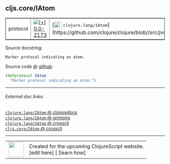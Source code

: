 ## cljs.core/IAtom



 <table border="1">
<tr>
<td>protocol</td>
<td><a href="https://github.com/cljsinfo/cljs-api-docs/tree/0.0-2173"><img valign="middle" alt="[+] 0.0-2173" title="Added in 0.0-2173" src="https://img.shields.io/badge/+-0.0--2173-lightgrey.svg"></a> </td>
<td>
[<img height="24px" valign="middle" src="http://i.imgur.com/1GjPKvB.png"> <samp>clojure.lang/IAtom</samp>](https://github.com/clojure/clojure/blob//src/jvm/clojure/lang/IAtom.java)
</td>
</tr>
</table>







Source docstring:

```
Marker protocol indicating an atom.
```


Source code @ [github](https://github.com/clojure/clojurescript/blob/r3263/src/main/cljs/cljs/core.cljs#L614-L615):

```clj
(defprotocol IAtom
  "Marker protocol indicating an atom.")
```

<!--
Repo - tag - source tree - lines:

 <pre>
clojurescript @ r3263
└── src
    └── main
        └── cljs
            └── cljs
                └── <ins>[core.cljs:614-615](https://github.com/clojure/clojurescript/blob/r3263/src/main/cljs/cljs/core.cljs#L614-L615)</ins>
</pre>

-->

---



###### External doc links:

[`clojure.lang/IAtom` @ clojuredocs](http://clojuredocs.org/clojure.lang/IAtom)<br>
[`clojure.lang/IAtom` @ grimoire](http://conj.io/store/v1/org.clojure/clojure/1.7.0-beta3/clj/clojure.lang/IAtom/)<br>
[`clojure.lang/IAtom` @ crossclj](http://crossclj.info/fun/clojure.lang/IAtom.html)<br>
[`cljs.core/IAtom` @ crossclj](http://crossclj.info/fun/cljs.core.cljs/IAtom.html)<br>

---

 <table>
<tr><td>
<img valign="middle" align="right" width="48px" src="http://i.imgur.com/Hi20huC.png">
</td><td>
Created for the upcoming ClojureScript website.<br>
[edit here] | [learn how]
</td></tr></table>

[edit here]:https://github.com/cljsinfo/cljs-api-docs/blob/master/cljsdoc/cljs.core/IAtom.cljsdoc
[learn how]:https://github.com/cljsinfo/cljs-api-docs/wiki/cljsdoc-files

<!--

This information was too distracting to show to readers, but I'll leave it
commented here since it is helpful to:

- pretty-print the data used to generate this document
- and show how to retrieve that data



The API data for this symbol:

```clj
{:ns "cljs.core",
 :name "IAtom",
 :history [["+" "0.0-2173"]],
 :type "protocol",
 :full-name-encode "cljs.core/IAtom",
 :source {:code "(defprotocol IAtom\n  \"Marker protocol indicating an atom.\")",
          :title "Source code",
          :repo "clojurescript",
          :tag "r3263",
          :filename "src/main/cljs/cljs/core.cljs",
          :lines [614 615]},
 :full-name "cljs.core/IAtom",
 :clj-symbol "clojure.lang/IAtom",
 :docstring "Marker protocol indicating an atom."}

```

Retrieve the API data for this symbol:

```clj
;; from Clojure REPL
(require '[clojure.edn :as edn])
(-> (slurp "https://raw.githubusercontent.com/cljsinfo/cljs-api-docs/catalog/cljs-api.edn")
    (edn/read-string)
    (get-in [:symbols "cljs.core/IAtom"]))
```

-->
